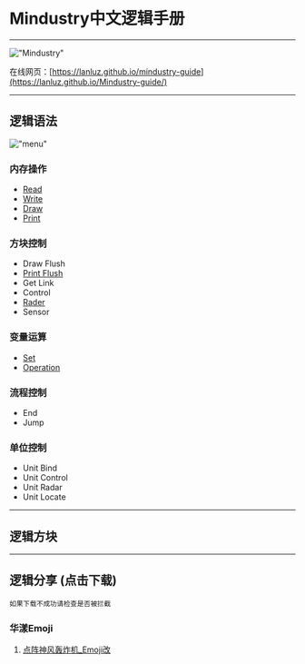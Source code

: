 # Mindustry中文逻辑手册

---

!["Mindustry"](https://gimg2.baidu.com/image_search/src=http%3A%2F%2Fimg.itch.zone%2FaW1hZ2UvMTQwMTY5LzEwNzQ0NTQuZ2lm%2F347x500%2FqGIeKw.gif&refer=http%3A%2F%2Fimg.itch.zone&app=2002&size=f9999,10000&q=a80&n=0&g=0n&fmt=jpeg?sec=1620641379&t=a980a6fb412cf5c1ee929eebd2183b34)

在线网页：[https://lanluz.github.io/mindustry-guide](https://lanluz.github.io/Mindustry-guide/)


---

## 逻辑语法

!["menu"](/Mindustry-guide/img/logic-menu.png)

### 内存操作

- [Read](https://lanluz.github.io/Mindustry-guide/Guide/read.html)
- [Write](https://lanluz.github.io/Mindustry-guide/Guide/write.html)
- [Draw](https://lanluz.github.io/Mindustry-guide/Guide/draw.html)
- [Print](https://lanluz.github.io/Mindustry-guide/Guide/print.html)

### 方块控制

- Draw Flush
- [Print Flush](https://lanluz.github.io/Mindustry-guide/Guide/printFlush.html)
- Get Link
- Control
- [Rader](https://lanluz.github.io/Mindustry-guide/Guide/radar.html)
- Sensor

### 变量运算

- [Set](https://lanluz.github.io/Mindustry-guide/Guide/set/set.html)
- [Operation](https://lanluz.github.io/Mindustry-guide/Guide/operation/operation.html)

### 流程控制

- End
- Jump

### 单位控制

- Unit Bind
- Unit Control
- Unit Radar
- Unit Locate

---

## 逻辑方块

---

## 逻辑分享 (点击下载)

    如果下载不成功请检查是否被拦截

### 华漾Emoji

1. [点阵神风轰炸机_Emoji改](https://github.com/LanluZ/Mindustry-guide/blob/main/Player-Share/%E5%8D%8E%E6%BC%BEEmoji/%E7%82%B9%E9%98%B5%E7%A5%9E%E9%A3%8E%E8%BD%B0%E7%82%B8%E6%9C%BA_Emoji%E6%94%B9.msch)


